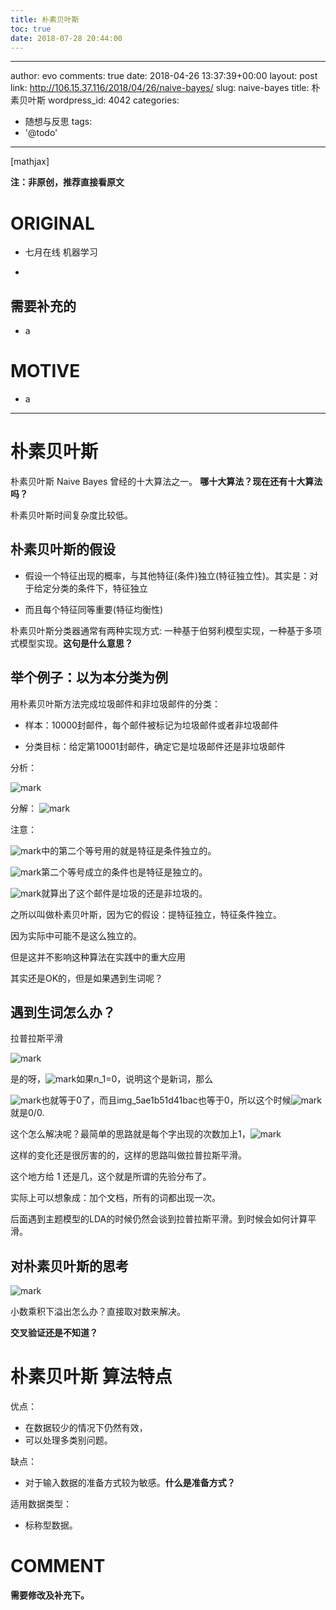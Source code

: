 ```yaml
---
title: 朴素贝叶斯
toc: true
date: 2018-07-28 20:44:00
---
```

---
author: evo
comments: true
date: 2018-04-26 13:37:39+00:00
layout: post
link: http://106.15.37.116/2018/04/26/naive-bayes/
slug: naive-bayes
title: 朴素贝叶斯
wordpress_id: 4042
categories:
- 随想与反思
tags:
- '@todo'
---

<!-- more -->

[mathjax]

**注：非原创，推荐直接看原文**


# ORIGINAL






  * 七月在线 机器学习


  *



## 需要补充的






  * a




# MOTIVE






  * a





* * *








# 朴素贝叶斯


朴素贝叶斯 Naive Bayes 曾经的十大算法之一。 **哪十大算法？现在还有十大算法吗？**

朴素贝叶斯时间复杂度比较低。


## 朴素贝叶斯的假设






  * 假设一个特征出现的概率，与其他特征(条件)独立(特征独立性)。其实是：对于给定分类的条件下，特征独立


  * 而且每个特征同等重要(特征均衡性)


朴素贝叶斯分类器通常有两种实现方式: 一种基于伯努利模型实现，一种基于多项式模型实现。**这句是什么意思？**


## 举个例子：以为本分类为例


用朴素贝叶斯方法完成垃圾邮件和非垃圾邮件的分类：




  * 样本：10000封邮件，每个邮件被标记为垃圾邮件或者非垃圾邮件


  * 分类目标：给定第10001封邮件，确定它是垃圾邮件还是非垃圾邮件


分析：


![mark](http://pacdb2bfr.bkt.clouddn.com/blog/image/180728/iCbhIC8g1i.png?imageslim)

分解：
![mark](http://pacdb2bfr.bkt.clouddn.com/blog/image/180728/0IAI6GH0Fc.png?imageslim)

注意：


![mark](http://pacdb2bfr.bkt.clouddn.com/blog/image/180728/67DmFCDaI0.png?imageslim)中的第二个等号用的就是特征是条件独立的。




![mark](http://pacdb2bfr.bkt.clouddn.com/blog/image/180728/EHbGccB8Jk.png?imageslim)第二个等号成立的条件也是特征是独立的。




![mark](http://pacdb2bfr.bkt.clouddn.com/blog/image/180728/EgaGD86C5d.png?imageslim)就算出了这个邮件是垃圾的还是非垃圾的。


之所以叫做朴素贝叶斯，因为它的假设：提特征独立，特征条件独立。

因为实际中可能不是这么独立的。

但是这并不影响这种算法在实践中的重大应用

其实还是OK的，但是如果遇到生词呢？

## 遇到生词怎么办？

拉普拉斯平滑


![mark](http://pacdb2bfr.bkt.clouddn.com/blog/image/180728/Bc2ekkdcJI.png?imageslim)

是的呀，![mark](http://pacdb2bfr.bkt.clouddn.com/blog/image/180728/b30951C8H0.png?imageslim)如果n_1=0，说明这个是新词，那么


![mark](http://pacdb2bfr.bkt.clouddn.com/blog/image/180728/EeAFCl5G8L.png?imageslim)也就等于0了，而且img_5ae1b51d41bac也等于0，所以这个时候![mark](http://pacdb2bfr.bkt.clouddn.com/blog/image/180728/lGdmB1h5GC.png?imageslim)就是0/0.




这个怎么解决呢？最简单的思路就是每个字出现的次数加上1，![mark](http://pacdb2bfr.bkt.clouddn.com/blog/image/180728/7k6cE7E1ei.png?imageslim)

这样的变化还是很厉害的的，这样的思路叫做拉普拉斯平滑。

这个地方给 1 还是几，这个就是所谓的先验分布了。

实际上可以想象成：加个文档，所有的词都出现一次。

后面遇到主题模型的LDA的时候仍然会谈到拉普拉斯平滑。到时候会如何计算平滑。


## 对朴素贝叶斯的思考

![mark](http://pacdb2bfr.bkt.clouddn.com/blog/image/180728/AahDDj0898.png?imageslim)

小数乘积下溢出怎么办？直接取对数来解决。

**交叉验证还是不知道？**

# 朴素贝叶斯 算法特点

优点：

* 在数据较少的情况下仍然有效，
* 可以处理多类别问题。

缺点：

* 对于输入数据的准备方式较为敏感。**什么是准备方式？**

适用数据类型：

* 标称型数据。

# COMMENT

**需要修改及补充下。**
